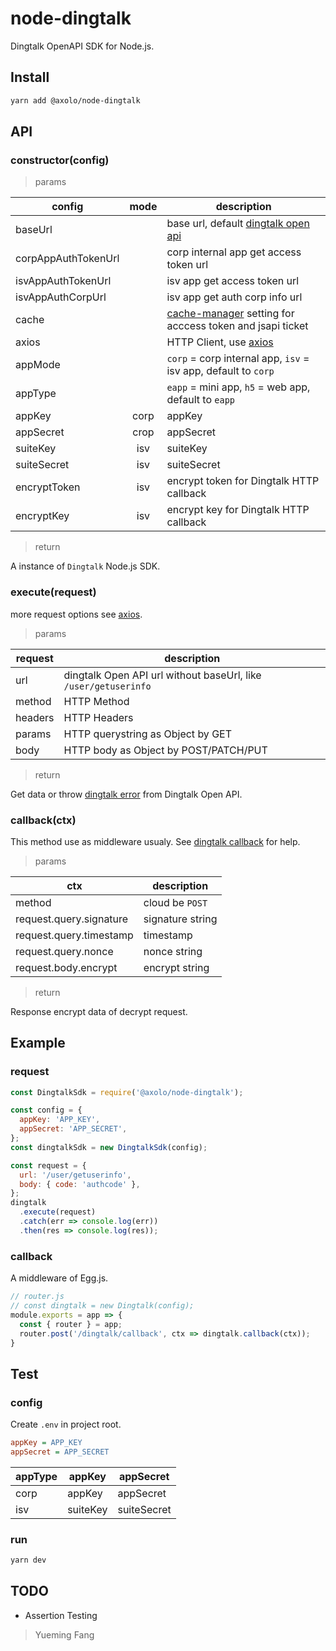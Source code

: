 # node-dingtalk

Dingtalk OpenAPI SDK for Node.js.

## Install

```bash
yarn add @axolo/node-dingtalk
```

## API

### constructor(config)

> params

|       config        | mode  |                          description                           |
| ------------------- | :---: | -------------------------------------------------------------- |
| baseUrl             |       | base url, default [dingtalk open api]                          |
| corpAppAuthTokenUrl |       | corp internal app get access token url                         |
| isvAppAuthTokenUrl  |       | isv app get access token url                                   |
| isvAppAuthCorpUrl   |       | isv app get auth corp info url                                 |
| cache               |       | [cache-manager] setting for acccess token and jsapi ticket     |
| axios               |       | HTTP Client, use [axios]                                       |
| appMode             |       | `corp` = corp internal app, `isv` = isv app, default to `corp` |
| appType             |       | `eapp` = mini app, `h5` = web app, default to `eapp`           |
| appKey              | corp  | appKey                                                         |
| appSecret           | crop  | appSecret                                                      |
| suiteKey            |  isv  | suiteKey                                                       |
| suiteSecret         |  isv  | suiteSecret                                                    |
| encryptToken        |  isv  | encrypt token for Dingtalk HTTP callback                       |
| encryptKey          |  isv  | encrypt key for Dingtalk HTTP callback                         |

> return

A instance of `Dingtalk` Node.js SDK.

### execute(request)

more request options see [axios].

> params

| request |                           description                           |
| ------- | --------------------------------------------------------------- |
| url     | dingtalk Open API url without baseUrl, like `/user/getuserinfo` |
| method  | HTTP Method                                                     |
| headers | HTTP Headers                                                    |
| params  | HTTP querystring as Object by GET                               |
| body    | HTTP body as Object by POST/PATCH/PUT                           |

> return

Get data or throw [dingtalk error] from Dingtalk Open API.

### callback(ctx)

This method use as middleware usualy. See [dingtalk callback] for help.

> params

|           ctx           |   description    |
| ----------------------- | ---------------- |
| method                  | cloud be `POST`  |
| request.query.signature | signature string |
| request.query.timestamp | timestamp        |
| request.query.nonce     | nonce string     |
| request.body.encrypt    | encrypt string   |

> return

Response encrypt data of decrypt request.

## Example

### request

```js
const DingtalkSdk = require('@axolo/node-dingtalk');

const config = {
  appKey: 'APP_KEY',
  appSecret: 'APP_SECRET',
};
const dingtalkSdk = new DingtalkSdk(config);

const request = {
  url: '/user/getuserinfo',
  body: { code: 'authcode' },
};
dingtalk
  .execute(request)
  .catch(err => console.log(err))
  .then(res => console.log(res));
```

### callback

A middleware of Egg.js.

```js
// router.js
// const dingtalk = new Dingtalk(config);
module.exports = app => {
  const { router } = app;
  router.post('/dingtalk/callback', ctx => dingtalk.callback(ctx));
}
```

## Test

### config

Create `.env` in project root.

```ini
appKey = APP_KEY
appSecret = APP_SECRET
```

| appType |  appKey  |  appSecret  |
| ------- | -------- | ----------- |
| corp    | appKey   | appSecret   |
| isv     | suiteKey | suiteSecret |

### run

```bash
yarn dev
```

## TODO

- Assertion Testing

> Yueming Fang

[axios]: https://github.com/axios/axios
[cache-manager]: https://github.com/BryanDonovan/node-cache-manager
[dingtalk open api]: https://oapi.dingtalk.com
[dingtalk error]: https://ding-doc.dingtalk.com/doc#/faquestions/rftpfg
[dingtalk callback]: https://ding-doc.dingtalk.com/doc#/serverapi3/igq88i
